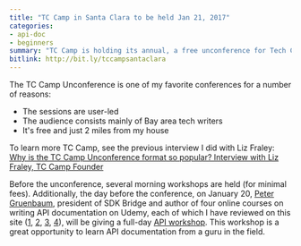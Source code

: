 ```yaml
---
title: "TC Camp in Santa Clara to be held Jan 21, 2017"
categories:
- api-doc
- beginners
summary: "TC Camp is holding its annual, a free unconference for Tech Comm on Jan. 21 in Santa Clara. TC Camp starts with morning workshops given by experts in the field for a nominal fee. The unconference follows, where attendees vote on the topics to be discussed. It is a great event for networking and exchanging ideas."
bitlink: http://bit.ly/tccampsantaclara
---
```


The TC Camp Unconference is one of my favorite conferences for a number of reasons:

* The sessions are user-led
* The audience consists mainly of Bay area tech writers
* It's free and just 2 miles from my house

To learn more TC Camp, see the previous interview I did with Liz Fraley: [Why is the TC Camp Unconference format so popular? Interview with Liz Fraley, TC Camp Founder](http://idratherbewriting.com/2016/01/06/tc-camp-unconference-interview-with-liz-fraley/)

Before the unconference, several morning workshops are held (for minimal fees). Additionally, the day before the conference, on January 20, [Peter Gruenbaum](https://www.udemy.com/user/petergruenbaum/), president of SDK Bridge and author of four online courses on writing API documentation on Udemy, each of which I have reviewed on this site ([1][1], [2][2], [3][3], [4][4]), will be giving a full-day [API workshop](http://www.tccamp.org/2016/12/api-workshop-tc-camp-west-2017/). This workshop is a great opportunity to learn API documentation from a guru in the field.


[4]: http://idratherbewriting.com/2016/11/13/review-of-coding-for-writers-peter-gruenbaum-udacity/

[3]: http://idratherbewriting.com/2016/02/08/third-api-course-from-peter-gruenbaum/

[2]: http://idratherbewriting.com/2015/07/24/udemy-course-on-api-technical-writing-part-two/

[1]: http://idratherbewriting.com/2015/05/22/api-technical-writing-course-on-udemy/